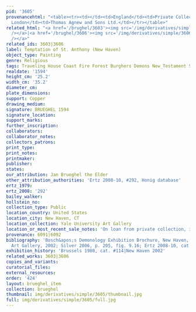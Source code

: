 ```yaml
---
pid: '3605'
provenancehtml: "<table><tr><td></td><td>England</td><td>Private Collection</td></tr><tr><td>1979</td><td>England
  London</td><td>Thomas Agnew and Sons Ltd.</td></tr></table>"
related_html: "<a href='/brughel/3603'><img src='/img/derivatives/simple/3603/thumbnail.jpg'
  /></a>|<a href='/brughel/3606'><img src='/img/derivatives/simple/3606/thumbnail.jpg'
  /></a>"
related_ids: 3603|3606
label: Temptation of St. Anthony (New Haven)
object_type: Painting
genre: Religious
tags: Traveling House Coast Fire Forest Burghers Demons New_Testament Saint
realdate: '1594'
height_cm: '25.2'
width_cm: '35.2'
diameter_cm:
plate_dimensions:
support: Copper
drawing_medium:
signature: BRUEGHEL 1594
signature_location:
support_marks:
further_inscription:
collaborators:
collaborator_notes:
collectors_patrons:
print_type:
print_notes:
printmaker:
publisher:
states:
our_attribution: Jan Brueghel the Elder
other_attribution_authorities: 'Ertz 2008-10, #292, Honig database'
ertz_1979:
ertz_2008: '292'
bailey_walker:
hollstein_no:
collection_type: Public
location_country: United States
location_city: New Haven, CT
location_collection: Yale University Art Gallery
location_or_most_recent_sale_notes: 'On loan from private collection, inv. #15.9'
provenance: 6091|6092
bibliography: 'Bosch&apos;s Demonology Exhibition Brochure, New Haven, Yale University
  Art Gallery, 2002; Silver 2006, p. 205, fig. 9.16; Ertz 2008-10, cat. #292'
exhibition_history: 'Brussels 1980, cat. #114|New Haven 2002'
related_works: 3603|3606
copies_and_variants:
curatorial_files:
external_resources:
order: '424'
layout: brueghel_item
collection: brueghel
thumbnail: img/derivatives/simple/3605/thumbnail.jpg
full: img/derivatives/simple/3605/full.jpg
---
```

